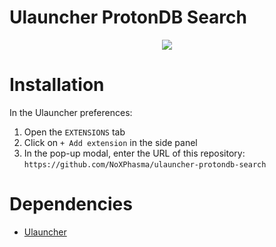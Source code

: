 # Ulauncher ProtonDB Search

<p align="center">
 <img src="https://user-images.githubusercontent.com/7719590/185583814-2f1899c6-44b0-4842-9748-6d97a24902e3.png" />
</p>

# Installation
In the Ulauncher preferences:
1. Open the `EXTENSIONS` tab
2. Click on `+ Add extension` in the side panel
3. In the pop-up modal, enter the URL of this repository: `https://github.com/NoXPhasma/ulauncher-protondb-search`


# Dependencies
- [Ulauncher](https://ulauncher.io/)
